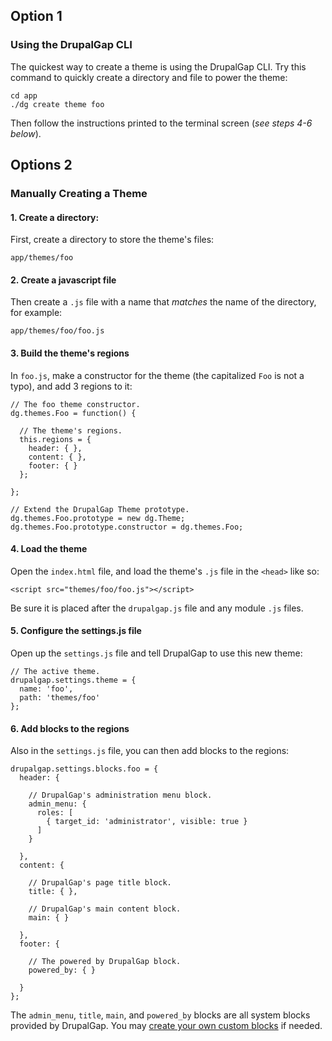 ## Option 1

### Using the DrupalGap CLI

The quickest way to create a theme is using the DrupalGap CLI. Try this command to quickly create a directory and file to power the theme:

```
cd app
./dg create theme foo
```

Then follow the instructions printed to the terminal screen (*see steps 4-6 below*).

## Options 2

### Manually Creating a Theme

#### 1. Create a directory:

First, create a directory to store the theme's files:

```
app/themes/foo
```

#### 2. Create a javascript file

Then create a `.js` file with a name that *matches* the name of the directory, for example:

```
app/themes/foo/foo.js
```

#### 3. Build the theme's regions

In `foo.js`, make a constructor for the theme (the capitalized `Foo` is not a typo), and add 3 regions to it:

```
// The foo theme constructor.
dg.themes.Foo = function() {

  // The theme's regions.
  this.regions = {
    header: { },
    content: { },
    footer: { }
  };
  
};

// Extend the DrupalGap Theme prototype.
dg.themes.Foo.prototype = new dg.Theme;
dg.themes.Foo.prototype.constructor = dg.themes.Foo;
```

#### 4. Load the theme

Open the `index.html` file, and load the theme's `.js` file in the `<head>` like so:

```
<script src="themes/foo/foo.js"></script>
```

Be sure it is placed after the `drupalgap.js` file and any module `.js` files.

#### 5. Configure the settings.js file

Open up the `settings.js` file and tell DrupalGap to use this new theme:

```
// The active theme.
drupalgap.settings.theme = {
  name: 'foo',
  path: 'themes/foo'
};
```

#### 6. Add blocks to the regions

Also in the `settings.js` file, you can then add blocks to the regions:

```
drupalgap.settings.blocks.foo = {
  header: {

    // DrupalGap's administration menu block.
    admin_menu: {
      roles: [
        { target_id: 'administrator', visible: true }
      ]
    }

  },
  content: {
  
    // DrupalGap's page title block.
    title: { },

    // DrupalGap's main content block.
    main: { }

  },
  footer: {

    // The powered by DrupalGap block.
    powered_by: { }

  }
};
```

The `admin_menu`, `title`, `main`, and `powered_by` blocks are all system blocks provided by DrupalGap. You may [create your own custom blocks](../Blocks/Create_a_Custom_Block) if needed.
